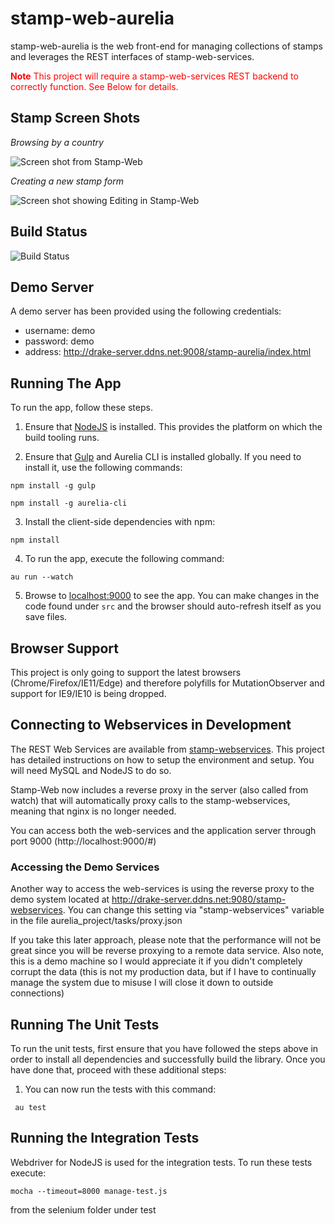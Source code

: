 # stamp-web-aurelia

stamp-web-aurelia is the web front-end for managing collections of stamps and leverages the REST interfaces of stamp-web-services.

<font color='red'>**Note** This project will require a stamp-web-services REST backend to correctly function. See Below for details.</font>

## Stamp Screen Shots

*Browsing by a country*

![Screen shot from Stamp-Web](https://i.imgur.com/RP8hyHh.png)


*Creating a new stamp form*

![Screen shot showing Editing in Stamp-Web](https://i.imgur.com/1f8SF9h.png)

## Build Status

![Build Status](http://drake-server.ddns.net:9000/buildStatus/icon?job=stamp-aurelia)


## Demo Server

A demo server has been provided using the following credentials:

* username: demo
* password: demo
* address: http://drake-server.ddns.net:9008/stamp-aurelia/index.html


## Running The App

To run the app, follow these steps.

1. Ensure that [NodeJS](http://nodejs.org/) is installed. This provides the platform on which the build tooling runs.

2. Ensure that [Gulp](http://gulpjs.com/) and Aurelia CLI is installed globally. If you need to install it, use the following commands:

  ```shell
  npm install -g gulp
  ```
  ```shell
  npm install -g aurelia-cli
  ```

3. Install the client-side dependencies with npm:

  ```shell
  npm install
  ```

4. To run the app, execute the following command:

  ```shell
  au run --watch
  ```
5. Browse to [localhost:9000](http://localhost:9000) to see the app. You can make changes in the code found under `src` and the browser should auto-refresh itself as you save files.

## Browser Support

This project is only going to support the latest browsers (Chrome/Firefox/IE11/Edge) and therefore polyfills for MutationObserver and support for IE9/IE10 is being dropped.


## Connecting to Webservices in Development

The REST Web Services are available from [stamp-webservices](https://github.com/stamp-web/stamp-webservices).  This project has detailed instructions on how to setup the environment and setup.  You will need MySQL and NodeJS to do so.

Stamp-Web now includes a reverse proxy in the server (also called from watch) that will automatically proxy calls to the stamp-webservices, meaning that nginx is no longer needed.

You can access both the web-services and the application server through port 9000 (http://localhost:9000/#)

### Accessing the Demo Services

Another way to access the web-services is using the reverse proxy to the demo system located at http://drake-server.ddns.net:9080/stamp-webservices.  You can change this setting via "stamp-webservices" variable in the file aurelia_project/tasks/proxy.json

If you take this later approach, please note that the performance will not be great since you will be reverse proxying to a remote data service.  Also note, this is a demo machine so I would appreciate it if you didn't completely corrupt the data (this is not my production data, but if I have to continually manage the system due to misuse I will close it down to outside connections)


## Running The Unit Tests

To run the unit tests, first ensure that you have followed the steps above in order to install all dependencies and successfully build the library. Once you have done that, proceed with these additional steps:

1. You can now run the tests with this command:

  ```shell
   au test
  ```
  
## Running the Integration Tests

Webdriver for NodeJS is used for the integration tests.  To run these tests execute:

  ```shell
  mocha --timeout=8000 manage-test.js
  ```
  
from the selenium folder under test

